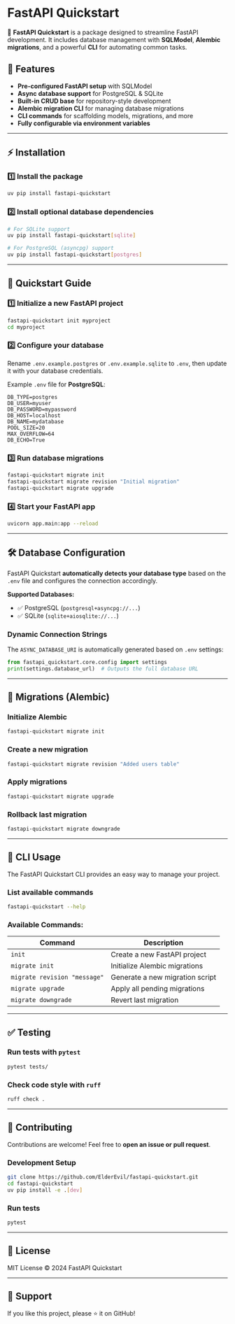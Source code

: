 # FastAPI Quickstart

🚀 **FastAPI Quickstart** is a package designed to streamline FastAPI development. It includes database management with **SQLModel**, **Alembic migrations**, and a powerful **CLI** for automating common tasks.

## 📌 Features
- **Pre-configured FastAPI setup** with SQLModel
- **Async database support** for PostgreSQL & SQLite
- **Built-in CRUD base** for repository-style development
- **Alembic migration CLI** for managing database migrations
- **CLI commands** for scaffolding models, migrations, and more
- **Fully configurable via environment variables**

---

## ⚡ Installation

### 1️⃣ **Install the package**
```bash
uv pip install fastapi-quickstart
```

### 2️⃣ **Install optional database dependencies**
```bash
# For SQLite support
uv pip install fastapi-quickstart[sqlite]

# For PostgreSQL (asyncpg) support
uv pip install fastapi-quickstart[postgres]
```

---

## 🚀 Quickstart Guide

### 1️⃣ **Initialize a new FastAPI project**
```bash
fastapi-quickstart init myproject
cd myproject
```

### 2️⃣ **Configure your database**
Rename `.env.example.postgres` or `.env.example.sqlite` to `.env`, then update it with your database credentials.

Example `.env` file for **PostgreSQL**:
```
DB_TYPE=postgres
DB_USER=myuser
DB_PASSWORD=mypassword
DB_HOST=localhost
DB_NAME=mydatabase
POOL_SIZE=20
MAX_OVERFLOW=64
DB_ECHO=True
```

### 3️⃣ **Run database migrations**
```bash
fastapi-quickstart migrate init
fastapi-quickstart migrate revision "Initial migration"
fastapi-quickstart migrate upgrade
```

### 4️⃣ **Start your FastAPI app**
```bash
uvicorn app.main:app --reload
```

---

## 🛠 Database Configuration

FastAPI Quickstart **automatically detects your database type** based on the `.env` file and configures the connection accordingly.

**Supported Databases:**
- ✅ PostgreSQL (`postgresql+asyncpg://...`)
- ✅ SQLite (`sqlite+aiosqlite://...`)

### Dynamic Connection Strings
The `ASYNC_DATABASE_URI` is automatically generated based on `.env` settings:
```python
from fastapi_quickstart.core.config import settings
print(settings.database_url)  # Outputs the full database URL
```

---

## 🔄 Migrations (Alembic)

### **Initialize Alembic**
```bash
fastapi-quickstart migrate init
```

### **Create a new migration**
```bash
fastapi-quickstart migrate revision "Added users table"
```

### **Apply migrations**
```bash
fastapi-quickstart migrate upgrade
```

### **Rollback last migration**
```bash
fastapi-quickstart migrate downgrade
```

---

## 🔧 CLI Usage

The FastAPI Quickstart CLI provides an easy way to manage your project.

### **List available commands**
```bash
fastapi-quickstart --help
```

### **Available Commands:**
| Command | Description |
|---------|-------------|
| `init` | Create a new FastAPI project |
| `migrate init` | Initialize Alembic migrations |
| `migrate revision "message"` | Generate a new migration script |
| `migrate upgrade` | Apply all pending migrations |
| `migrate downgrade` | Revert last migration |

---

## ✅ Testing

### **Run tests with `pytest`**
```bash
pytest tests/
```

### **Check code style with `ruff`**
```bash
ruff check .
```

---

## 🤝 Contributing

Contributions are welcome! Feel free to **open an issue or pull request**.

### **Development Setup**
```bash
git clone https://github.com/ElderEvil/fastapi-quickstart.git
cd fastapi-quickstart
uv pip install -e .[dev]
```

### **Run tests**
```bash
pytest
```

---

## 📜 License
MIT License © 2024 FastAPI Quickstart

---

## 🌟 Support
If you like this project, please ⭐️ it on GitHub!

